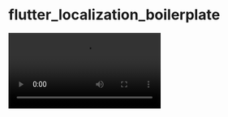 # flutter_localization_boilerplate
<video src="https://www.facebook.com/loicgeek90/videos/2576796032591340/">

A couple of days ago, I was adding localization feature to an app, as I would not like to use any plugin , I wrote it from scratch as usage. So whenever i want to add localization, i write it from scratch and that is repetitive.So i have created this boilerplate to whenever i want to start a new app, I will just clone it and the localizations will be ready to use.

## How it works ?

This boilerplate let use change the app language whereever you want, but for that, the app must be notified. so I have used the bloc and flutter bloc to manage the language app state. You are free to add your state management library after without problem.
It load locale files in the folder /assets/locale/, so whenever you would like to add a new language , just duplicate one and rename with the corresponding language code.

## How to use ?
<ul>
  <li>Add supported locales in the main.dart file and initialize the translation

```
  void main() async {
  WidgetsFlutterBinding.ensureInitialized();

  ///
  /// Initialization of the translations based on supported language
  /// and the  fallback language (Optional)
  ///
  List<String> supportedLanguages = ["en", "fr", "hi", "zh", "ru"];
  await translations.init(supportedLanguages, fallbackLanguage: 'en');

  return runApp(BlocProvider(
    create: (context) => TranslationBloc(),
    child: MyApp(),
  ));
}
```
 </li>
    <li>Add you strings to your translation file,here is how my locale_en.json file looks like.

```
  {
    "pageNames": {
        "home": "Home",
        "settings": "Settings"
    },
    "pages": {
        "settings": {
            "general": "General",
            "language": "Language"
        },
        "home": {
            "label_times": "You have pushed the button this many times:",
            "welcome": "Welcome {{lastname}} {{name}}"
        }
    }
}
```
 </li>
  <li>Import the global translation file in the file you want to use.

```
  import 'package:flutter_localization/translation/global_translation.dart';
```
 </li>
 
  <li>That will export a translations variable on that you will call the text method to get the translation

```
  Text( translations.text('pages.home.label_times'),),
```
 </li>

</ul>

## Passing parameters to translated text
Sometimes , you might want to pass parameter to the translated text,cause the order of appartion of variable may difeers depending the language:

```
Text(translations.text('pages.home.welcome', params: {"name": "loic", 'lastname': "ngou"}), ),

```

That will replace the parameters name and lastname into the translated string .


- [Lab: Write your first Flutter app](https://flutter.dev/docs/get-started/codelab)
- [Cookbook: Useful Flutter samples](https://flutter.dev/docs/cookbook)

For help getting started with Flutter, view our
[online documentation](https://flutter.dev/docs), which offers tutorials,
samples, guidance on mobile development, and a full API reference.
